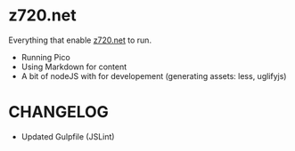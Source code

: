 z720.net
========

Everything that enable [z720.net](http://z720.net) to run.
- Running Pico
- Using Markdown for content
- A bit of nodeJS with for developement (generating assets: less, uglifyjs)

CHANGELOG
=========
- Updated Gulpfile (JSLint)

